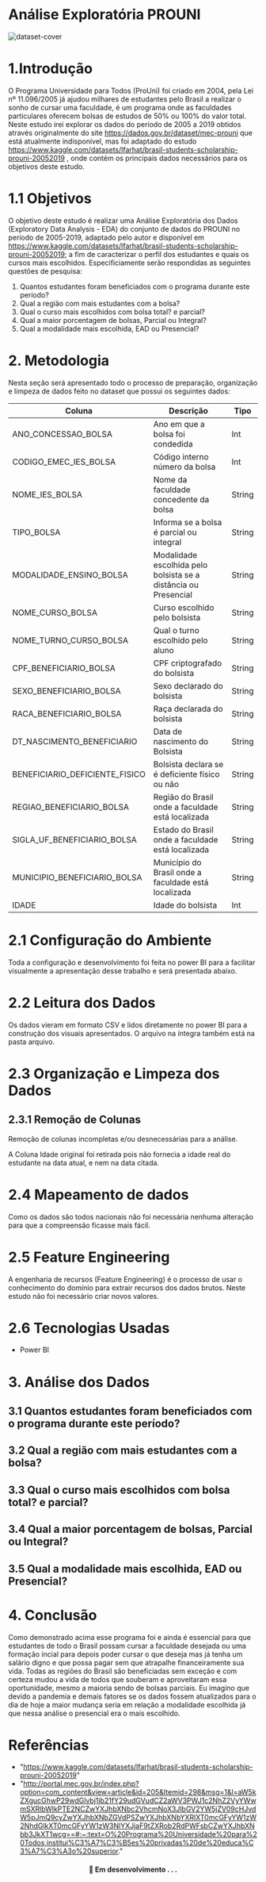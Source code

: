 # Análise Exploratória PROUNI


![dataset-cover](https://github.com/Gustavo-Quirino/A3_Analise_Exploratoria/assets/74928403/fb4cacee-9406-4b75-8aad-e399ccd52be2)

# 1.Introdução

O Programa Universidade para Todos (ProUni) foi criado em 2004, pela Lei nº 11.096/2005 já ajudou milhares de estudantes pelo Brasil a realizar o sonho de cursar uma faculdade, é um programa onde as faculdades particulares oferecem bolsas de estudos de 50% ou 100% do valor total. 
Neste estudo irei explorar os dados do período de 2005 a 2019 obtidos através originalmente do site https://dados.gov.br/dataset/mec-prouni que está atualmente indisponível, mas foi adaptado do estudo https://www.kaggle.com/datasets/lfarhat/brasil-students-scholarship-prouni-20052019 , onde contém os principais dados necessários para os objetivos deste estudo.


<h4 align="center"> 
</h4>

# 1.1 Objetivos

O objetivo deste estudo é realizar uma Análise Exploratória dos Dados (Exploratory Data Analysis - EDA) do conjunto de dados do PROUNI no período de 2005-2019, adaptado pelo autor e disponível em https://www.kaggle.com/datasets/lfarhat/brasil-students-scholarship-prouni-20052019; a fim de caracterizar o perfil dos estudantes e quais os cursos mais escolhidos. Especificiamente serão respondidas as seguintes questões de pesquisa:

1. Quantos estudantes foram beneficiados com o programa durante este período?
2. Qual a região com mais estudantes com a bolsa?
3. Qual o curso mais escolhidos com bolsa total? e parcial?
4. Qual a maior porcentagem de bolsas, Parcial ou Integral?
5. Qual a modalidade mais escolhida, EAD ou Presencial?

<h4 align="center"> 

</h4>


# 2. Metodologia

Nesta seção será apresentado todo o processo de preparação, organização e limpeza de dados feito no dataset que possui os seguintes dados:



| Coluna                         | Descrição                                                           | Tipo                      |
|--------------------------------|---------------------------------------------------------------------|---------------------------|
| ANO_CONCESSAO_BOLSA            | Ano em que a bolsa foi condedida                                    | Int                       |
| CODIGO_EMEC_IES_BOLSA          | Código interno número da bolsa                                      | Int                       |
| NOME_IES_BOLSA                 | Nome da faculdade concedente da bolsa                               | String                    | 
| TIPO_BOLSA                     | Informa se a bolsa é parcial ou integral                            | String                    |
| MODALIDADE_ENSINO_BOLSA        | Modalidade escolhida pelo bolsista se a distância ou Presencial     | String                    |
| NOME_CURSO_BOLSA               | Curso escolhido pelo bolsista                                       | String                    | 
| NOME_TURNO_CURSO_BOLSA         | Qual o turno escolhido pelo aluno                                   | String                    |
| CPF_BENEFICIARIO_BOLSA         | CPF criptografado do bolsista                                       | String                    |
| SEXO_BENEFICIARIO_BOLSA        | Sexo declarado do bolsista                                          | String                    | 
| RACA_BENEFICIARIO_BOLSA        | Raça declarada do bolsista                                          | String                    |
| DT_NASCIMENTO_BENEFICIARIO     | Data de nascimento do Bolsista                                      | String                    |
| BENEFICIARIO_DEFICIENTE_FISICO | Bolsista declara se é deficiente físico ou não                      | String                    | 
| REGIAO_BENEFICIARIO_BOLSA      | Região do Brasil onde a faculdade está localizada                   | String                    | 
| SIGLA_UF_BENEFICIARIO_BOLSA    | Estado do Brasil onde a faculdade está localizada                   | String                    |
| MUNICIPIO_BENEFICIARIO_BOLSA   | Município do Brasil onde a faculdade está localizada                | String                    | 
| IDADE                          | Idade do bolsista                                                   | Int                       |


# 2.1 Configuração do Ambiente

Toda a configuração e desenvolvimento foi feita no power BI para a facilitar visualmente a apresentação desse trabalho e será presentada abaixo.

# 2.2 Leitura dos Dados

Os dados vieram em formato CSV e lidos diretamente no power BI para a construção dos visuais apresentados. O arquivo na íntegra também está na pasta arquivo.

# 2.3 Organização e Limpeza dos Dados

<h2>
2.3.1 Remoção de Colunas 
</h2>
Remoção de colunas incompletas e/ou desnecessárias para a análise.

A Coluna Idade original foi retirada pois não fornecia a idade real  do estudante na data atual, e nem na data citada.

# 2.4 Mapeamento de dados

Como os dados são todos nacionais não foi necessária nenhuma alteração para que a compreensão ficasse mais fácil.

# 2.5 Feature Engineering

A engenharia de recursos (Feature Engineering) é o processo de usar o conhecimento do domínio para extrair recursos dos dados brutos. Neste estudo não foi necessário criar novos valores.

# 2.6 Tecnologias Usadas

- Power BI

# 3. Análise dos Dados

## 3.1 Quantos estudantes foram beneficiados com o programa durante este período?
## 3.2 Qual a região com mais estudantes com a bolsa?
## 3.3 Qual o curso mais escolhidos com bolsa total? e parcial?
## 3.4 Qual a maior porcentagem de bolsas, Parcial ou Integral?
## 3.5 Qual a modalidade mais escolhida, EAD ou Presencial?

# 4. Conclusão

Como demonstrado acima esse programa foi e ainda é essencial para que estudantes de todo o Brasil possam cursar a faculdade desejada ou uma formação incial para depois poder cursar o que deseja mas já tenha um salário digno e que possa pagar sem que atrapalhe financeiramente sua vida.
Todas as regiões do Brasil são beneficiadas sem exceção e com certeza mudou a vida de todos que souberam e aproveitaram essa oportunidade, mesmo a maioria sendo de bolsas parciais.
Eu imagino que devido a pandemia e demais fatores se os dados fossem atualizados para o dia de hoje a maior mudança seria em relação a modalidade escolhida já que nessa análise o presencial era o mais escolhido.

# Referências

- "https://www.kaggle.com/datasets/lfarhat/brasil-students-scholarship-prouni-20052019"
- "http://portal.mec.gov.br/index.php?option=com_content&view=article&id=205&Itemid=298&msg=1&l=aW5kZXgucGhwP29wdGlvbj1jb21fY29udGVudCZ2aWV3PWJ1c2NhZ2VyYWwmSXRlbWlkPTE2NCZwYXJhbXNbc2VhcmNoX3JlbGV2YW5jZV09cHJvdW5pJmQ9cyZwYXJhbXNbZGVdPSZwYXJhbXNbYXRlXT0mcGFyYW1zW2NhdGlkXT0mcGFyYW1zW3NlYXJjaF9tZXRob2RdPWFsbCZwYXJhbXNbb3JkXT1wcg==#:~:text=O%20Programa%20Universidade%20para%20Todos,institui%C3%A7%C3%B5es%20privadas%20de%20educa%C3%A7%C3%A3o%20superior."

<h4 align="center"> 
	🚧  Em desenvolvimento . . .
</h4>
